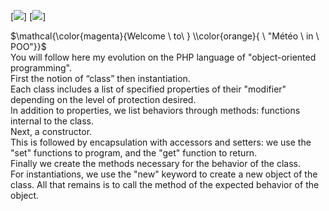 [![](https://img.shields.io/badge/BOOTSTRAP-blue?style=for-the-badge)]
[![](https://img.shields.io/badge/POO-yellow?style=for-the-badge)]

$\mathcal{\color{magenta}{Welcome \ to\ } \\color{orange}{ \ "Météo \ in \ POO"}}$<br>
You will follow here my evolution on the PHP language of "object-oriented programming".<br>
First the notion of “class” then instantiation.<br>
Each class includes a list of specified properties of their "modifier" depending on the level of protection desired.<br>
In addition to properties, we list behaviors through methods: functions internal to the class.<br>
Next, a constructor.<br>
This is followed by encapsulation with accessors and setters: we use the "set" functions to program, and the "get" function to return.<br>
Finally we create the methods necessary for the behavior of the class.<br>
For instantiations, we use the "new" keyword to create a new object of the class. All that remains is to call the method of the expected behavior of the object.<br>

